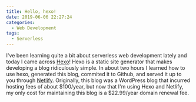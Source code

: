 ```yaml
---
title: Hello, hexo!
date: 2019-06-06 22:27:24
categories:
  - Web Development
tags:
  - Serverless
---
```


I've been learning quite a bit about serverless web development lately and today I came across [Hexo](https://hexo.io)! Hexo is a static site generator that makes developing a blog ridiculously simple. In about two hours I learned how to use hexo, generated this blog, commited it to Github, and served it up to you through [Netlify](https://netlify.com). Originally, this blog was a WordPress blog that incurred hosting fees of about $100/year, but now that I'm using Hexo and Netlify, my only cost for maintaining this blog is a $22.99/year domain renewal fee.
